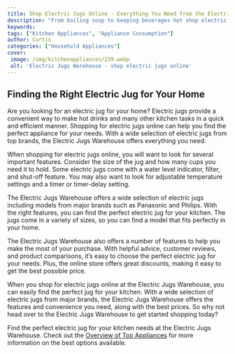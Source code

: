 ```yaml
---
title: Shop Electric Jugs Online - Everything You Need from the Electric Jugs Warehouse
description: "From boiling soup to keeping beverages hot shop electric jugs online to find the right jug for your needs Discover all the electric jugs available from the electric jugs warehouse and start shopping today"
keywords: 
tags: ["Kitchen Appliances", "Appliance Consumption"]
author: Curtis
categories: ["Household Appliances"]
cover: 
 image: /img/kitchenappliances/239.webp
 alt: 'Electric Jugs Warehouse - shop electric jugs online'
---
```

## Finding the Right Electric Jug for Your Home

Are you looking for an electric jug for your home? Electric jugs provide a convenient way to make hot drinks and many other kitchen tasks in a quick and efficient manner. Shopping for electric jugs online can help you find the perfect appliance for your needs. With a wide selection of electric jugs from top brands, the Electric Jugs Warehouse offers everything you need.

When shopping for electric jugs online, you will want to look for several important features. Consider the size of the jug and how many cups you need it to hold. Some electric jugs come with a water level indicator, filter, and shut-off feature. You may also want to look for adjustable temperature settings and a timer or timer-delay setting.

The Electric Jugs Warehouse offers a wide selection of electric jugs including models from major brands such as Panasonic and Philips. With the right features, you can find the perfect electric jug for your kitchen. The jugs come in a variety of sizes, so you can find a model that fits perfectly in your home.

The Electric Jugs Warehouse also offers a number of features to help you make the most of your purchase. With helpful advice, customer reviews, and product comparisons, it’s easy to choose the perfect electric jug for your needs. Plus, the online store offers great discounts, making it easy to get the best possible price.

When you shop for electric jugs online at the Electric Jugs Warehouse, you can easily find the perfect jug for your kitchen. With a wide selection of electric jugs from major brands, the Electric Jugs Warehouse offers the features and convenience you need, along with the best prices. So why not head over to the Electric Jugs Warehouse to get started shopping today?

Find the perfect electric jug for your kitchen needs at the Electric Jugs Warehouse. Check out the [Overview of Top Appliances](./pages/appliance-overview) for more information on the best options available.
